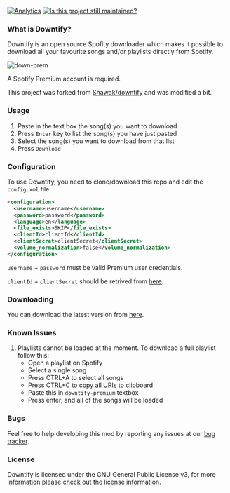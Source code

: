 [![Analytics](https://ga-beacon.appspot.com/UA-121798497-2/github/eviabs/downtify-premium)](https://github.com/igrigorik/ga-beacon)
[![Is this project still maintained?](https://img.shields.io/badge/maintained%3F-yes-green.svg?style=plastic)](https://github.com/badges/shields)

### What is Downtify?

Downtify is an open source Spofity downloader which makes it possible to download all your favourite songs and/or
playlists directly from Spotify.

![down-prem](https://user-images.githubusercontent.com/14614396/52458742-e7add380-2b69-11e9-8194-99e9131dc5b2.png)


A Spotify Premium account is required. 

This project was forked from [Shawak/downtify](https://github.com/Shawak/downtify) and was modified a bit.


### Usage

1. Paste in the text box the song(s) you want to download
2. Press `Enter` key to list the song(s) you have just pasted
3. Select the song(s) you want to download from that list
4. Press `Download`

### Configuration

To use Downtify, you need to clone/download this repo and edit the `config.xml` file:
```xml
<configuration>
  <username>username</username>
  <password>password</password>
  <language>en</language>
  <file_exists>SKIP</file_exists>
  <clientId>clientId</clientId>
  <clientSecret>clientSecret</clientSecret>
  <volume_normalization>false</volume_normalization>
</configuration>
```
`username` + `password` must be valid Premium user credentials.

`clientId` + `clientSecret` should be retrived from [here](https://developer.spotify.com/documentation/general/guides/app-settings/#register-your-app).

### Downloading

You can download the latest version from [here](https://github.com/eviabs/downtify-premium/archive/master.zip).

### Known Issues ###

1. Playlists cannot be loaded at the moment. To download a full playlist follow this:
   - Open a playlist on Spotify
   - Select a single song
   - Press CTRL+A to select all songs
   - Press CTRL+C to copy all URIs to clipboard
   - Paste this in `downtify-premium` textbox
   - Press enter, and all of the songs will be loaded

### Bugs

Feel free to help developing this mod by reporting any issues at our [bug tracker](https://github.com/eviabs/downtify-premium/issues).

### License

Downtify is licensed under the GNU General Public License v3, for more information please check out the [license information](https://github.com/eviabs/downtify-premium/blob/master/LICENSE).
